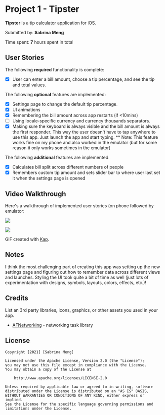 # Project 1 - Tipster

**Tipster** is a tip calculator application for iOS.

Submitted by: **Sabrina Meng**

Time spent: **7** hours spent in total

## User Stories

The following **required** functionality is complete:

* [X] User can enter a bill amount, choose a tip percentage, and see the tip and total values.

The following **optional** features are implemented:

* [X] Settings page to change the default tip percentage.
* [X] UI animations
* [X] Remembering the bill amount across app restarts (if <10mins)
* [ ] Using locale-specific currency and currency thousands separators.
* [X] Making sure the keyboard is always visible and the bill amount is always the first responder. This way the user doesn't have to tap anywhere to use this app. Just launch the app and start typing.
      ** Note: This feature works fine on my phone and also worked in the emulator (but for some reason it only works sometimes in the emulator)
      
The following **additional** features are implemented:

- [X] Calculates bill split across different numbers of people
- [X] Remembers custom tip amount and sets slider bar to where user last set it when the settings page is opened

## Video Walkthrough

Here's a walkthrough of implemented user stories (on phone followed by emulator:

![](https://i.imgur.com/eMuRZLH.gif)

![](https://i.imgur.com/BeYiA80.gif)

GIF created with [Kap](https://getkap.co/).

## Notes

I think the most challenging part of creating this app was setting up the new settings page and figuring out how to remember data across different views and
launches. Styling the UI took quite a bit of time as well (just lots of experimentation with designs, symbols, layouts, colors, effects, etc.)!

## Credits

List an 3rd party libraries, icons, graphics, or other assets you used in your app.

- [AFNetworking](https://github.com/AFNetworking/AFNetworking) - networking task library

## License

    Copyright [2021] [Sabrina Meng]

    Licensed under the Apache License, Version 2.0 (the "License");
    you may not use this file except in compliance with the License.
    You may obtain a copy of the License at

        http://www.apache.org/licenses/LICENSE-2.0

    Unless required by applicable law or agreed to in writing, software
    distributed under the License is distributed on an "AS IS" BASIS,
    WITHOUT WARRANTIES OR CONDITIONS OF ANY KIND, either express or implied.
    See the License for the specific language governing permissions and
    limitations under the License.

